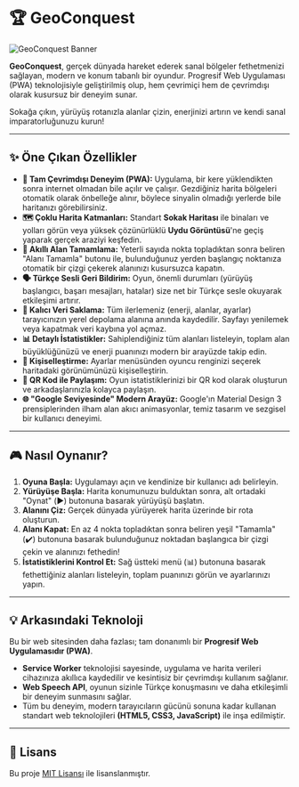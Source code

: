 # 🏆 GeoConquest

![GeoConquest Banner](https://i.imgur.com/g8uXyA4.png)

**GeoConquest**, gerçek dünyada hareket ederek sanal bölgeler fethetmenizi sağlayan, modern ve konum tabanlı bir oyundur. Progresif Web Uygulaması (PWA) teknolojisiyle geliştirilmiş olup, hem çevrimiçi hem de çevrimdışı olarak kusursuz bir deneyim sunar.

Sokağa çıkın, yürüyüş rotanızla alanlar çizin, enerjinizi artırın ve kendi sanal imparatorluğunuzu kurun!

---

## ✨ Öne Çıkan Özellikler

*   **📱 Tam Çevrimdışı Deneyim (PWA):** Uygulama, bir kere yüklendikten sonra internet olmadan bile açılır ve çalışır. Gezdiğiniz harita bölgeleri otomatik olarak önbelleğe alınır, böylece sinyalin olmadığı yerlerde bile haritanızı görebilirsiniz.
*   **🗺️ Çoklu Harita Katmanları:** Standart **Sokak Haritası** ile binaları ve yolları görün veya yüksek çözünürlüklü **Uydu Görüntüsü**'ne geçiş yaparak gerçek araziyi keşfedin.
*   **🎯 Akıllı Alan Tamamlama:** Yeterli sayıda nokta topladıktan sonra beliren "Alanı Tamamla" butonu ile, bulunduğunuz yerden başlangıç noktanıza otomatik bir çizgi çekerek alanınızı kusursuzca kapatın.
*   **🗣️ Türkçe Sesli Geri Bildirim:** Oyun, önemli durumları (yürüyüş başlangıcı, başarı mesajları, hatalar) size net bir Türkçe sesle okuyarak etkileşimi artırır.
*   **💾 Kalıcı Veri Saklama:** Tüm ilerlemeniz (enerji, alanlar, ayarlar) tarayıcınızın yerel depolama alanına anında kaydedilir. Sayfayı yenilemek veya kapatmak veri kaybına yol açmaz.
*   **📊 Detaylı İstatistikler:** Sahiplendiğiniz tüm alanları listeleyin, toplam alan büyüklüğünüzü ve enerji puanınızı modern bir arayüzde takip edin.
*   **🎨 Kişiselleştirme:** Ayarlar menüsünden oyuncu renginizi seçerek haritadaki görünümünüzü kişiselleştirin.
*   **🔗 QR Kod ile Paylaşım:** Oyun istatistiklerinizi bir QR kod olarak oluşturun ve arkadaşlarınızla kolayca paylaşın.
*   **🌐 "Google Seviyesinde" Modern Arayüz:** Google'ın Material Design 3 prensiplerinden ilham alan akıcı animasyonlar, temiz tasarım ve sezgisel bir kullanıcı deneyimi.

---

## 🎮 Nasıl Oynanır?

1.  **Oyuna Başla:** Uygulamayı açın ve kendinize bir kullanıcı adı belirleyin.
2.  **Yürüyüşe Başla:** Harita konumunuzu bulduktan sonra, alt ortadaki "Oynat" (▶️) butonuna basarak yürüyüşü başlatın.
3.  **Alanını Çiz:** Gerçek dünyada yürüyerek harita üzerinde bir rota oluşturun.
4.  **Alanı Kapat:** En az 4 nokta topladıktan sonra beliren yeşil "Tamamla" (✔️) butonuna basarak bulunduğunuz noktadan başlangıca bir çizgi çekin ve alanınızı fethedin!
5.  **İstatistiklerini Kontrol Et:** Sağ üstteki menü (📊) butonuna basarak fethettiğiniz alanları listeleyin, toplam puanınızı görün ve ayarlarınızı yapın.

---

## 💡 Arkasındaki Teknoloji

Bu bir web sitesinden daha fazlası; tam donanımlı bir **Progresif Web Uygulamasıdır (PWA)**.
*   **Service Worker** teknolojisi sayesinde, uygulama ve harita verileri cihazınıza akıllıca kaydedilir ve kesintisiz bir çevrimdışı kullanım sağlanır.
*   **Web Speech API**, oyunun sizinle Türkçe konuşmasını ve daha etkileşimli bir deneyim sunmasını sağlar.
*   Tüm bu deneyim, modern tarayıcıların gücünü sonuna kadar kullanan standart web teknolojileri **(HTML5, CSS3, JavaScript)** ile inşa edilmiştir.

---

## 📄 Lisans

Bu proje [MIT Lisansı](https://opensource.org/licenses/MIT) ile lisanslanmıştır.
